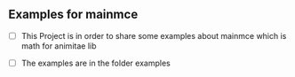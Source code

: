## Examples for mainmce

-[ ] This Project is in order to share some examples about mainmce which is math for animitae lib

-[ ] The examples are in the folder examples